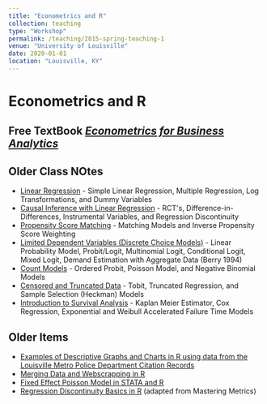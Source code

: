 ```yaml
---
title: "Econometrics and R"
collection: teaching
type: "Workshop"
permalink: /teaching/2015-spring-teaching-1
venue: "University of Louisville"
date: 2020-01-01
location: "Louisville, KY"
---
```


# Econometrics and R

## Free TextBook [_Econometrics for Business Analytics_](https://bookdown.org/cuborican/RE_STAT/)

## Older Class NOtes
- [Linear Regression](https://rpubs.com/cuborican/regression) - Simple Linear Regression, Multiple Regression, Log Transformations, and Dummy Variables
- [Causal Inference with Linear Regression](https://rpubs.com/cuborican/causal) - RCT's, Difference-in-Differences, Instrumental Variables, and Regression Discontinuity
- [Propensity Score Matching](https://rpubs.com/cuborican/Matching) - Matching Models and Inverse Propensity Score Weighting
- [Limited Dependent Variables (Discrete Choice Models)](https://rpubs.com/cuborican/limited) - Linear Probability Model, Probit/Logit, Multinomial Logit, Conditional Logit, Mixed Logit, Demand Estimation with Aggregate Data (Berry 1994) 
- [Count Models](https://rpubs.com/cuborican/count) - Ordered Probit, Poisson Model,  and Negative Binomial Models
- [Censored and Truncated Data](https://rpubs.com/cuborican/censored) - Tobit, Truncated Regression, and Sample Selection (Heckman) Models
- [Introduction to Survival Analysis](https://rpubs.com/cuborican/survival) - Kaplan Meier Estimator, Cox Regression, Exponential and Weibull Accelerated Failure Time Models 

## Older Items

- [Examples of Descriptive Graphs and Charts in R using data from the Louisville Metro Police Department Citation Records](http://rpubs.com/cuborican/LVILLECITATION)
- [Merging Data and Webscrapping in R](https://rpubs.com/cuborican/webscrapping)
- [Fixed Effect Poisson Model in STATA and R](http://rpubs.com/cuborican/xtpoisson)
- [Regression Discontinuity Basics in R](http://rpubs.com/cuborican/RDD) (adapted from Mastering Metrics)
